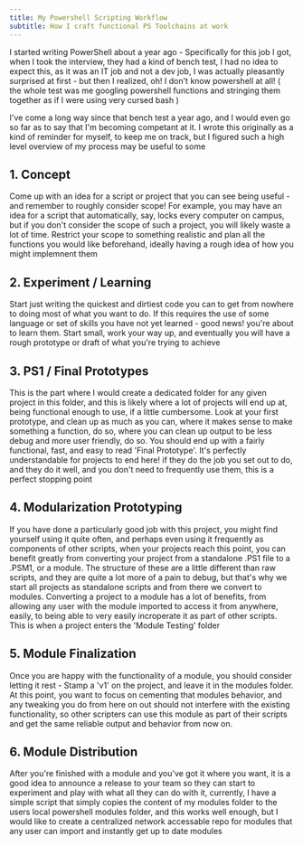 ```yaml
---
title: My Powershell Scripting Workflow
subtitle: How I craft functional PS Toolchains at work
---
```


I started writing PowerShell about a year ago - Specifically for this job I got, when I took the interview, they had a kind of bench test, 
I had no idea to expect this, as it was an IT job and not a dev job, I was actually pleasantly surprised at first - but then I realized, oh!
I don't know powershell at all! ( the whole test was me googling powershell functions and stringing them together as if I were using very cursed bash )

I've come a long way since that bench test a year ago, and I would even go so far as to say that I'm becoming competant at it. I wrote
this originally as a kind of reminder for myself, to keep me on track, but I figured such a high level overview of my process may be useful to some

##  1. Concept
Come up with an idea for a script or project that you can see being useful - and remember to roughly consider scope!
For example, you may have an idea for a script that automatically, say, locks every computer on campus, but if you don't consider the scope
of such a project, you will likely waste a lot of time. Restrict your scope to something realistic and plan all the functions you would
like beforehand, ideally having a rough idea of how you might implemnent them

##  2. Experiment / Learning
Start just writing the quickest and dirtiest code you can to get from nowhere to doing most of what you want to do. If this requires the
use of some language or set of skills you have not yet learned - good news! you're about to learn them. Start small, work your way up, and
eventually you will have a rough prototype or draft of what you're trying to achieve

##  3. PS1 / Final Prototypes
This is the part where I would create a dedicated folder for any given project in this folder, and this is likely where a lot of projects will 
end up at, being functional enough to use, if a little cumbersome. Look at your first prototype, and clean up as much as you can, where it
makes sense to make something a function, do so, where you can clean up output to be less debug and more user friendly, do so. You should
end up with a fairly functional, fast, and easy to read 'Final Prototype'. It's perfectly understandable for projects to end here! if they
do the job you set out to do, and they do it well, and you don't need to frequently use them, this is a perfect stopping point

##  4. Modularization Prototyping
If you have done a particularly good job with this project, you might find yourself using it quite often, and perhaps even using it
frequently as components of other scripts, when your projects reach this point, you can benefit greatly from converting your project
from a standalone .PS1 file to a .PSM1, or a module. The structure of these are a little different than raw scripts, and they are quite
a lot more of a pain to debug, but that's why we start all projects as standalone scripts and from there we convert to modules.
Converting a project to a module has a lot of benefits, from allowing any user with the module imported to access it from anywhere, easily,
to being able to very easily incroperate it as part of other scripts. This is when a project enters the 'Module Testing' folder

##  5. Module Finalization
Once you are happy with the functionality of a module, you should consider letting it rest - Stamp a 'v1' on the project, and leave
it in the modules folder. At this point, you want to focus on cementing that modules behavior, and any tweaking you do from here on out
should not interfere with the existing functionality, so other scripters can use this module as part of their scripts and get the same
reliable output and behavior from now on.

##  6. Module Distribution
After you're finished with a module and you've got it where you want, it is a good idea to announce a release to your team so they can start to
experiment and play with what all they can do with it, currently, I have a simple script that simply copies the content of my modules folder to the users
local powershell modules folder, and this works well enough, but I would like to create a centralized network accessable repo for modules that any user
can import and instantly get up to date modules